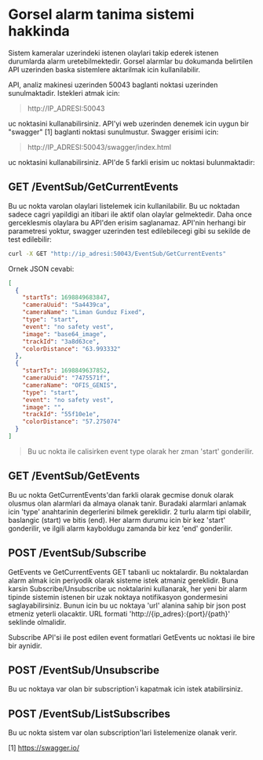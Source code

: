 # Gorsel alarm tanima sistemi hakkinda

Sistem kameralar uzerindeki istenen olaylari takip ederek istenen durumlarda alarm uretebilmektedir. Gorsel alarmlar bu dokumanda belirtilen API uzerinden baska sistemlere aktarilmak icin kullanilabilir.

API, analiz makinesi uzerinden 50043 baglanti noktasi uzerinden sunulmaktadir. Istekleri atmak icin:

> http://IP_ADRESI:50043 

uc noktasini kullanabilirsiniz. API'yi web uzerinden denemek icin uygun bir "swagger" [1] baglanti noktasi sunulmustur. Swagger erisimi icin:

> http://IP_ADRESI:50043/swagger/index.html

uc noktasini kullanabilirsiniz. API'de 5 farkli erisim uc noktasi bulunmaktadir:

## GET /EventSub/GetCurrentEvents

Bu uc nokta varolan olaylari listelemek icin kullanilabilir. Bu uc noktadan sadece cagri yapildigi an itibari ile aktif olan olaylar gelmektedir. Daha once gerceklesmis olaylara bu API'den erisim saglanamaz. API'nin herhangi bir parametresi yoktur, swagger uzerinden test edilebilecegi gibi su sekilde de test edilebilir:

```bash
curl -X GET "http://ip_adresi:50043/EventSub/GetCurrentEvents"
```

Ornek JSON cevabi:

```json
[
  {
    "startTs": 1698849683847,
    "cameraUuid": "5a4439ca",
    "cameraName": "Liman Gunduz Fixed",
    "type": "start",
    "event": "no safety vest",
    "image": "base64_image",
    "trackId": "3a8d63ce",
    "colorDistance": "63.993332"
  },
  {
    "startTs": 1698849637852,
    "cameraUuid": "7475571f",
    "cameraName": "OFIS_GENIS",
    "type": "start",
    "event": "no safety vest",
    "image": "",
    "trackId": "55f10e1e",
    "colorDistance": "57.275074"
  }
]
```

> Bu uc nokta ile calisirken event type olarak her zman 'start' gonderilir.

## GET /EventSub/GetEvents

Bu uc nokta GetCurrentEvents'dan farkli olarak gecmise donuk olarak olusmus olan alarmlari da almaya olanak tanir. Buradaki alarmlari anlamak icin 'type' anahtarinin degerlerini bilmek gereklidir. 2 turlu alarm tipi olabilir, baslangic (start) ve bitis (end). Her alarm durumu icin bir kez 'start' gonderilir, ve ilgili alarm kayboldugu zamanda bir kez 'end' gonderilir.

## POST /EventSub/Subscribe

GetEvents ve GetCurrentEvents GET tabanli uc noktalardir. Bu noktalardan alarm almak icin periyodik olarak sisteme istek atmaniz gereklidir. Buna karsin Subscribe/Unsubscribe uc noktalarini kullanarak, her yeni bir alarm tipinde sistemin istenen bir uzak noktaya notifikasyon gondermesini saglayabilirsiniz. Bunun icin bu uc noktaya 'url' alanina sahip bir json post etmeniz yeterli olacaktir. URL formati 'http://{ip_adres}:{port}/{path}' seklinde olmalidir.

Subscribe API'si ile post edilen event formatlari GetEvents uc noktasi ile bire bir aynidir.

## POST /EventSub/Unsubscribe

Bu uc noktaya var olan bir subscription'i kapatmak icin istek atabilirsiniz.

## POST /EventSub/ListSubscribes

Bu uc nokta sistem var olan subscription'lari listelemenize olanak verir.


[1] https://swagger.io/
